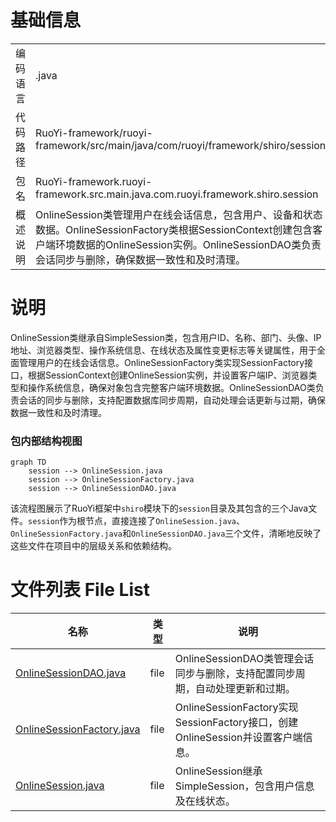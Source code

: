 # 基础信息

|      |      |
|------|------|
| 编码语言 | .java |
| 代码路径 | RuoYi-framework/ruoyi-framework/src/main/java/com/ruoyi/framework/shiro/session |
| 包名 | RuoYi-framework.ruoyi-framework.src.main.java.com.ruoyi.framework.shiro.session |
| 概述说明 | OnlineSession类管理用户在线会话信息，包含用户、设备和状态数据。OnlineSessionFactory类根据SessionContext创建包含客户端环境数据的OnlineSession实例。OnlineSessionDAO类负责会话同步与删除，确保数据一致性和及时清理。 |

# 说明

OnlineSession类继承自SimpleSession类，包含用户ID、名称、部门、头像、IP地址、浏览器类型、操作系统信息、在线状态及属性变更标志等关键属性，用于全面管理用户的在线会话信息。OnlineSessionFactory类实现SessionFactory接口，根据SessionContext创建OnlineSession实例，并设置客户端IP、浏览器类型和操作系统信息，确保对象包含完整客户端环境数据。OnlineSessionDAO类负责会话的同步与删除，支持配置数据库同步周期，自动处理会话更新与过期，确保数据一致性和及时清理。


### 包内部结构视图

```mermaid
graph TD
    session --> OnlineSession.java
    session --> OnlineSessionFactory.java
    session --> OnlineSessionDAO.java
```

该流程图展示了RuoYi框架中`shiro`模块下的`session`目录及其包含的三个Java文件。`session`作为根节点，直接连接了`OnlineSession.java`、`OnlineSessionFactory.java`和`OnlineSessionDAO.java`三个文件，清晰地反映了这些文件在项目中的层级关系和依赖结构。

# 文件列表 File List

| 名称   | 类型  | 说明 |
|-------|------|-------------|
| [OnlineSessionDAO.java](OnlineSessionDAO.md) | file | OnlineSessionDAO类管理会话同步与删除，支持配置同步周期，自动处理更新和过期。 |
| [OnlineSessionFactory.java](OnlineSessionFactory.md) | file | OnlineSessionFactory实现SessionFactory接口，创建OnlineSession并设置客户端信息。 |
| [OnlineSession.java](OnlineSession.md) | file | OnlineSession继承SimpleSession，包含用户信息及在线状态。 |


